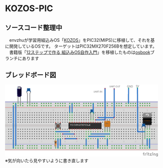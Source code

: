 # KOZOS-PIC
## ソースコード整理中
　envzhuが学習用組込みOS「[KOZOS](http://kozos.jp/kozos/)」をPIC32(MIPS)に移植して、それを基に開発しているOSです。
ターゲットはPIC32MX270F256Bを想定しています。  
　書籍版「[12ステップで作る 組込みOS自作入門](https://www.amazon.co.jp/gp/product/4877832394/)」を移植したものは[osbook](https://github.com/envzhu/kozos-pic/tree/osbook)ブランチにあります
## ブレッドボード図
![ブレッドボード図](PIC32_kozos_breadbord.png)
※気が向いたら見やすいように書き直します